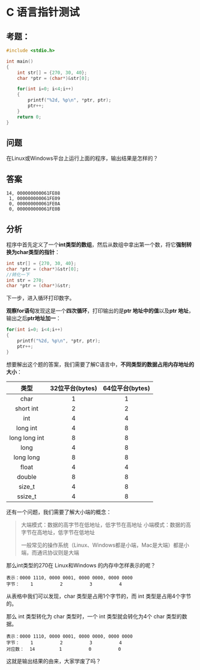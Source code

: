 # C 语言指针测试

## 考题：

```c
#include <stdio.h>

int main()
{
    int str[] = {270, 30, 40};
    char *ptr = (char*)&str[0];

    for(int i=0; i<4;i++)
    {
        printf("%2d, %p\n", *ptr, ptr);
        ptr++;
    }
    return 0;
}
```

## 问题

在Linux或Windows平台上运行上面的程序，输出结果是怎样的？

## 答案

```
14, 000000000061FE08
 1, 000000000061FE09
 0, 000000000061FE0A
 0, 000000000061FE0B
```

## 分析

程序中首先定义了一个**int类型的数组**，然后从数组中拿出第一个数，将它**强制转换为char类型的指针**：

```c
int str[] = {270, 30, 40};
char *ptr = (char*)&str[0];
//转化一下
int str = 270;
char *ptr = (char*)&str;
```

下一步，进入循环打印数字。

**观察for语句**发现这是一个**四次循环**，打印输出的是**ptr 地址中的值**以及**ptr 地址**，输出之后**ptr地址加一**：

```c
for(int i=0; i<4;i++)
{
    printf("%2d, %p\n", *ptr, ptr);
    ptr++;
}
```

想要解出这个题的答案，我们需要了解C语言中，**不同类型的数据占用内存地址的大小**：

|     类型      | 32位平台(bytes) | 64位平台(bytes) |
| :-----------: | :-------------: | :-------------: |
|     char      |        1        |        1        |
|   short int   |        2        |        2        |
|      int      |        4        |        4        |
|   long int    |        4        |        8        |
| long long int |        8        |        8        |
|     long      |        4        |        8        |
|   long long   |        8        |        8        |
|     float     |        4        |        4        |
|    double     |        8        |        8        |
|    size_t     |        4        |        8        |
|    ssize_t    |        4        |        8        |

还有一个问题，我们需要了解大小端的概念：

> 大端模式：数据的高字节在低地址，低字节在高地址
> 小端模式：数据的高字节在高地址，低字节在低地址
>
> 一般常见的操作系统（Linux、Windows都是小端，Mac是大端）都是小端，而通讯协议则是大端

那么int类型的270在 Linux和Windows 的内存中怎样表示的呢？

```
表示：0000 1110, 0000 0001, 0000 0000, 0000 0000
字节：    1          2          3          4
```

从表格中我们可以发现，char 类型是占用1个字节的，而 int 类型是占用4个字节的。

那么 int 类型转化为 char 类型时，一个 int 类型就会转化为4个 char 类型的数据。

```
表示：0000 1110, 0000 0001, 0000 0000, 0000 0000
字节：    1          2          3          4
对应数：  14         1          0          0
```

这就是输出结果的由来，大家学废了吗？